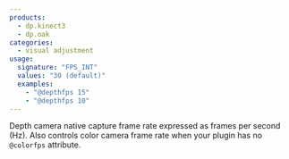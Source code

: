 ```yaml
---
products:
  - dp.kinect3
  - dp.oak
categories:
  - visual adjustment
usage:
  signature: "FPS_INT"
  values: "30 (default)"
  examples:
    - "@depthfps 15"
    - "@depthfps 10"
---
```


Depth camera native capture frame rate expressed as frames per second (Hz).
Also controls color camera frame rate when your plugin has no `@colorfps` attribute.
